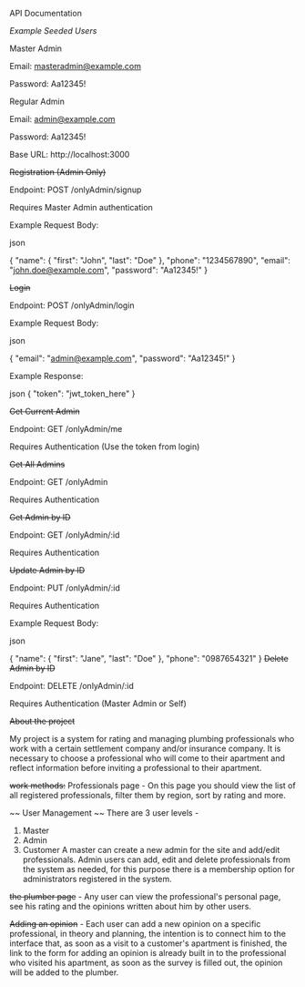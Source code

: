 API Documentation

*Example Seeded Users*

Master Admin

Email: masteradmin@example.com

Password: Aa12345!

Regular Admin

Email: admin@example.com

Password: Aa12345!


Base URL: http://localhost:3000

~~Registration (Admin Only)~~

Endpoint: POST /onlyAdmin/signup

Requires Master Admin authentication

Example Request Body:

json

{
  "name": { "first": "John", "last": "Doe" },
  "phone": "1234567890",
  "email": "john.doe@example.com",
  "password": "Aa12345!"
}

~~Login~~

Endpoint: POST /onlyAdmin/login

Example Request Body:

json

{
  "email": "admin@example.com",
  "password": "Aa12345!"
}

Example Response:

json
{
  "token": "jwt_token_here"
}

~~Get Current Admin~~

Endpoint: GET /onlyAdmin/me

Requires Authentication (Use the token from login)

~~Get All Admins~~

Endpoint: GET /onlyAdmin

Requires Authentication

~~Get Admin by ID~~

Endpoint: GET /onlyAdmin/:id

Requires Authentication

~~Update Admin by ID~~

Endpoint: PUT /onlyAdmin/:id

Requires Authentication

Example Request Body:

json

{
  "name": { "first": "Jane", "last": "Doe" },
  "phone": "0987654321"
}
~~Delete Admin by ID~~

Endpoint: DELETE /onlyAdmin/:id

Requires Authentication (Master Admin or Self)

~~About the project~~

My project is a system for rating and managing plumbing professionals who work with a certain settlement company and/or insurance company.
It is necessary to choose a professional who will come to their apartment and reflect information before inviting a professional to their apartment.

~~work methods:~~
Professionals page -
On this page you should view the list of all registered professionals, filter them by region, sort by rating and more.

~~ User Management ~~
There are 3 user levels -
1. Master
2. Admin
3. Customer
A master can create a new admin for the site and add/edit professionals.
Admin users can add, edit and delete professionals from the system as needed, for this purpose there is a membership option for administrators registered in the system.

~~the plumber page~~ -
Any user can view the professional's personal page, see his rating and the opinions written about him by other users.

~~Adding an opinion~~ -
Each user can add a new opinion on a specific professional, in theory and planning, the intention is to connect him to the interface that, as soon as a visit to a customer's apartment is finished, the link to the form for adding an opinion is already built in to the professional who visited his apartment, as soon as the survey is filled out, the opinion will be added to the plumber.